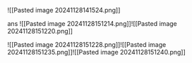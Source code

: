 ![[Pasted image 20241128141524.png]]

ans
![[Pasted image 20241128151214.png]]![[Pasted image 20241128151220.png]]

![[Pasted image 20241128151228.png]]![[Pasted image 20241128151235.png]]![[Pasted image 20241128151240.png]]